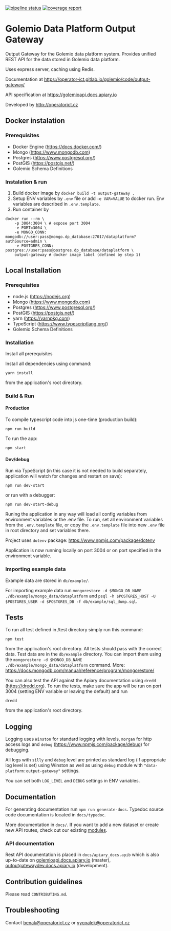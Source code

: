 [![pipeline status](https://gitlab.com/operator-ict/golemio/code/output-gateway/badges/master/pipeline.svg)](https://gitlab.com/operator-ict/golemio/code/output-gateway/commits/master)
[![coverage report](https://gitlab.com/operator-ict/golemio/code/output-gateway/badges/master/coverage.svg)](https://gitlab.com/operator-ict/golemio/code/output-gateway/commits/master)

# Golemio Data Platform Output Gateway

Output Gateway for the Golemio data platform system. Provides unified REST API for the data stored in Golemio data platform.

Uses express server, caching using Redis.

Documentation at https://operator-ict.gitlab.io/golemio/code/output-gateway/

API specification at https://golemioapi.docs.apiary.io

Developed by http://operatorict.cz

## Docker instalation

### Prerequisites

-   Docker Engine (https://docs.docker.com/)
-   Mongo (https://www.mongodb.com)
-   Postgres (https://www.postgresql.org/)
-   PostGIS (https://postgis.net/)
-   Golemio Schema Definitions

### Instalation & run

1. Build docker image by `docker build -t output-gateway .`
2. Setup ENV variables by `.env` file or add `-e VAR=VALUE` to docker run. Env variables are described in `.env.template`.
3. Run container by

```
docker run --rm \
    -p 3004:3004 \ # expose port 3004
    -e PORT=3004 \
    -e MONGO_CONN: mongodb://user:pass@mongo.dp_database:27017/dataplatform?authSource=admin \
    -e POSTGRES_CONN: postgres://user:pass@postgres.dp_database/dataplatform \
    output-gateway # docker image label (defined by step 1)
```

## Local Installation

### Prerequisites

-   node.js (https://nodejs.org)
-   Mongo (https://www.mongodb.com)
-   Postgres (https://www.postgresql.org/)
-   PostGIS (https://postgis.net/)
-   yarn (https://yarnpkg.com)
-   TypeScript (https://www.typescriptlang.org/)
-   Golemio Schema Definitions

### Installation

Install all prerequisites

Install all dependencies using command:

```
yarn install
```

from the application's root directory.

### Build & Run

#### Production

To compile typescript code into js one-time (production build):

```
npm run build
```

To run the app:

```
npm start
```

#### Dev/debug

Run via TypeScript (in this case it is not needed to build separately, application will watch for changes and restart on save):

```
npm run dev-start
```

or run with a debugger:

```
npm run dev-start-debug
```

Runing the application in any way will load all config variables from environment variables or the .env file. To run, set all environment variables from the `.env.template` file, or copy the `.env.template` file into new `.env` file in root directory and set variables there.

Project uses `dotenv` package: https://www.npmjs.com/package/dotenv

Application is now running locally on port 3004 or on port specified in the environment variable.

### Importing example data

Example data are stored in `db/example/`.

For importing example data run `mongorestore -d $MONGO_DB_NAME ./db/example/mongo_data/dataplatform` and `psql -h $POSTGRES_HOST -U $POSTGRES_USER -d $POSTGRES_DB -f db/example/sql_dump.sql`.

## Tests

To run all test defined in /test directory simply run this command:

```
npm test
```

from the application's root directory. All tests should pass with the correct data. Test data are in the `db/example` directory. You can import them using the `mongorestore -d $MONGO_DB_NAME ./db/example/mongo_data/dataplatform` command. More: https://docs.mongodb.com/manual/reference/program/mongorestore/

You can also test the API against the Apiary documentation using `dredd` (https://dredd.org). To run the tests, make sure the app will be run on port 3004 (setting ENV variable or leaving the default) and run

```
dredd
```

from the application's root directory.

## Logging

Logging uses `Winston` for standard logging with levels, `morgan` for http access logs and `debug` (https://www.npmjs.com/package/debug) for debugging.

All logs with `silly` and `debug` level are printed as standard log (if appropriate log level is set) using Winston as well as using `debug` module with `"data-platform:output-gateway"` settings.

You can set both `LOG_LEVEL` and `DEBUG` settings in ENV variables.

## Documentation

For generating documentation run `npm run generate-docs`. Typedoc source code documentation is located in `docs/typedoc`.

More documentation in `docs/`. If you want to add a new dataset or create new API routes, check out our existing [modules](https://gitlab.com/operator-ict/golemio/code/modules).

### API documentation

Rest API documentation is placed in `docs/apiary_docs.apib` which is also up-to-date on [golemioapi.docs.apiary.io](https://golemioapi.docs.apiary.io/#) (master), [outputgatewaydev.docs.apiary.io](https://outputgatewaydev.docs.apiary.io/#) (development).

## Contribution guidelines

Please read `CONTRIBUTING.md`.

## Troubleshooting

Contact benak@operatorict.cz or vycpalek@operatorict.cz
